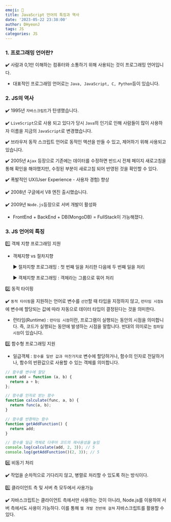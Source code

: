 ```yaml
---
emoji: 📝
title: JavaScript 언어의 특징과 역사
date: '2023-05-22 23:38:00'
author: DHyeonJ
tags: JS
categories: JS
---
```


### 1. 프로그래밍 언어란?

✔️ 사람과 0,1만 이해하는 컴퓨터와 소통하기 위해 사용되는 것이 프로그래밍 언어입니다.

- 대표적인 프로그래밍 언어로는 `Java, JavaScript, C, Python`등이 있습니다.

### 2. JS의 역사

✔️ 1995년 `자바스크립트`가 탄생했습니다.

✔️ `LiveScript`으로 사용 되고 있다가 당시 `Java`의 인기로 인해 사람들이 많이 사용하자 이름을 지금의 `JavaScript`로 변경했습니다.

✔️ 브라우저 동작 스크립트 언어로 동적인 액션을 만들 수 있고, 제어하기 위해 사용되고 있습니다.

✔️ 2005년 `Ajax` 등장으로 기존에는 데이터를 수정하면 반드시 전체 페이지 새로고침을 통해 확인을 해야했지만, 수정된 부분이 새로고침 되어 반영된 것을 확인할 수 있다.

✔️ 폭발적인 UX(User Experience - 사용자 경험) 향상

✔️ 2008년 구글에서 V8 엔진 출시했습니다.

✔️ 2009년 `Node.js`등장으로 서버 개발이 활성화

- FrontEnd + BackEnd + DB(MongoDB) = FullStack이 가능해졌다.

### 3. JS 언어의 특징

1️⃣ 객체 지향 프로그래밍 지원

- 객체지향 vs 절차지향

  ▶︎ 절차지향 프로그래밍 : 첫 번째 일을 처리한 다음에 두 번째 일을 처리

  ▶︎ 객체지향 프로그래밍 : 객체라는 그룹으로 묶어 처리

2️⃣ 동적 타이핑

✔️ `동적 타이핑`을 지원하는 언어로 변수를 `선언`할 때 타입을 지정하지 않고, `런타임 시점`s에 변수에 할당되는 값에 따라 자동으로 데이터 타입이 결정된다는 것을 의미한다.

- 런타임(Runtime) : `런타임 시점`이란, 프로그램이 실행되는 동안의 시점을 의미합니다. 즉, 코드가 실행되는 동안에 발생하는 시점을 말합니다. 반대의 의미로는 `컴파일 시점`이 있습니다.

3️⃣ 함수형 프로그래밍 지원

- 일급객체 : `함수를 일반 값과 마찬가지로` 변수에 할당하거나, 함수의 인자로 전달하거나, 함수의 반환값으로 사용할 수 있는 객체를 의미합니다.

```js
// 함수를 변수에 할당
const add = function (a, b) {
  return a + b;
};

// 함수를 인자로 받는 함수
function calculate(func, a, b) {
  return func(a, b);
}

// 함수를 반환하는 함수
function getAddFunction() {
  return add;
}

// 함수를 일급 객체로 다루어 코드의 재사용성을 높임
console.log(calculate(add, 2, 3)); // 5
console.log(getAddFunction()(2, 3)); // 5
```

4️⃣ 비동기 처리

✔️ 작업을 순차적으로 기다리지 않고, 병렬로 처리할 수 있도록 하는 방식이다.

5️⃣ 클라이언트 측 및 서버 측 모두에서 사용가능

✔️ 자바스크립트는 클라이언트 측에서만 사용하는 것이 아니라, Node.js를 이용하여 서버 측에서도 사용이 가능하다. 이를 통해 `웹 개발 전반에 걸쳐` 자바스크립트를 활용할 수 있다.

```toc

```
